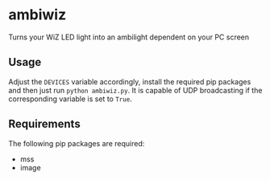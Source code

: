# ambiwiz
Turns your WiZ LED light into an ambilight dependent on your PC screen

## Usage
Adjust the `DEVICES` variable accordingly, install the required pip packages and then just run `python ambiwiz.py`. It is capable of UDP broadcasting if the corresponding variable is set to `True`.

## Requirements
The following pip packages are required:
- mss
- image
